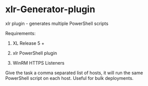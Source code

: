 # xlr-Generator-plugin
xlr plugin - generates multiple PowerShell scripts

Requirements:

1. XL Release 5 +

2. xlr PowerShell plugin

3. WinRM HTTPS Listeners

Give the task a comma separated list of hosts, it will run the same PowerShell script on each host. Useful for bulk deployments. 
